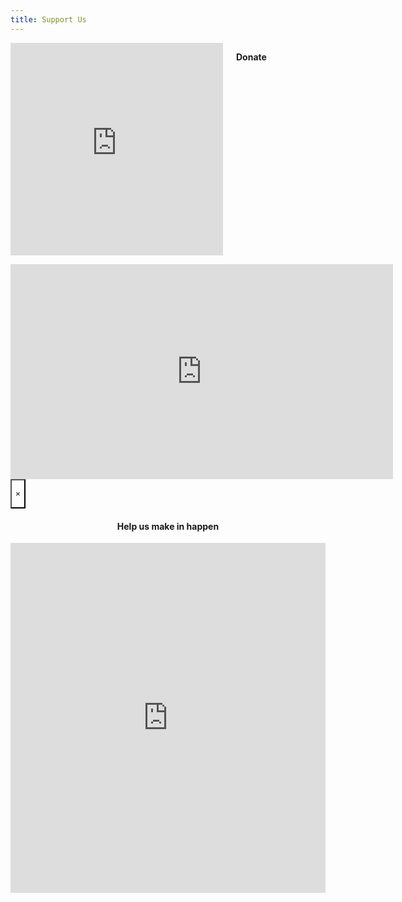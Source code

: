 ```yaml
---
title: Support Us
---
```

<div class="row">

<div id="widget" class="medium-4 columns">

<iframe src="https://app.theflybottle.com/status-badge/34eb936a-7519-4c20-973d-a37f2423dd76" scrolling="no" allowfullscreen="" width="340" height="340" frameborder="0"></iframe>

<a class="button medium" data-open="donateModal" style="margin-bottom: 30px;" aria-controls="donateModal" aria-haspopup="true" tabindex="0"><strong>Donate</strong></a></div>

<div class="medium-8 columns"><div class="flex-video widescreen"><iframe src="https://www.youtube.com/embed/3HLx5S8SXRk?feature=oembed" allowfullscreen="" width="612" height="344" frameborder="0"></iframe></div></div>

</div>

<div class="reveal full without-overlay" id="donateModal" data-reveal="" data-v-offset="0" role="dialog" aria-hidden="true" data-yeti-box="donateModal" data-resize="donateModal" data-n="exewxn-n">

<button class="close-button" data-close="" aria-label="Close modal" type="button" style="background: transparent;">

<span aria-hidden="true">×</span>

</button>

<br>

<center><h4>Help us make in happen</h4></center>

<iframe src="https://app.theflybottle.com/form-widget/34eb936a-7519-4c20-973d-a37f2423dd76" scrolling="no" allowfullscreen="" width="100%" height="560" frameborder="0"></iframe>

</div>
